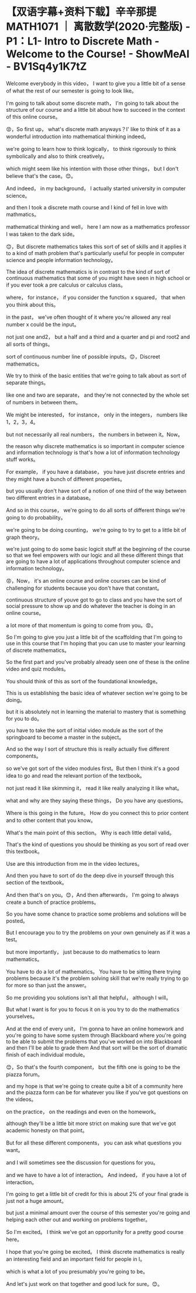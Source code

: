 # 【双语字幕+资料下载】辛辛那提 MATH1071 ｜ 离散数学(2020·完整版) - P1：L1- Intro to Discrete Math - Welcome to the Course! - ShowMeAI - BV1Sq4y1K7tZ

Welcome everybody in this video， I want to give you a little bit of a sense of what the rest of our semester is going to look like。

 I'm going to talk about some discrete math， I'm going to talk about the structure of our course and a little bit about how to succeed in the context of this online course。

😡，So first up， what's discrete math anyways？I' like to think of it as a wonderful introduction into mathematical thinking indeed。

 we're going to learn how to think logically， to think rigorously to think symbolically and also to think creatively。

 which might seem like his intention with those other things， but I don't believe that's the case。😊。

And indeed， in my background， I actually started university in computer science。

 and then I took a discrete math course and I kind of fell in love with mathmatics。

 mathematical thinking and well， here I am now as a mathematics professor I was taken to the dark side。

😊，But discrete mathematics takes this sort of set of skills and it applies it to a kind of math problem that's particularly useful for people in computer science and people information technology。

The idea of discrete mathematics is in contrast to the kind of sort of continuous mathematics that some of you might have seen in high school or if you ever took a pre calculus or calculus class。

 where， for instance， if you consider the function x squared， that when you think about this。

 in the past， we've often thought of it where you're allowed any real number x could be the input。

 not just one and2， but a half and a third and a quarter and pi and root2 and all sorts of things。

 sort of continuous number line of possible inputs。😊，Discreet mathematics。

 We try to think of the basic entities that we're going to talk about as sort of separate things。

 like one and two are separate， and they're not connected by the whole set of numbers in between them。

 We might be interested， for instance， only in the integers， numbers like 1，2，3，4。

 but not necessarily all real numbers， the numbers in between it。Now。

 the reason why discrete mathematics is so important in computer science and information technology is that's how a lot of information technology stuff works。

 For example， if you have a database， you have just discrete entries and they might have a bunch of different properties。

 but you usually don't have sort of a notion of one third of the way between two different entries in a database。

And so in this course， we're going to do all sorts of different things we're going to do probability。

 we're going to be doing counting， we're going to try to get to a little bit of graph theory。

 we're just going to do some basic logicit stuff at the beginning of the course so that we feel empowers with our logic and all these different things that are going to have a lot of applications throughout computer science and information technology。

😡，Now， it's an online course and online courses can be kind of challenging for students because you don't have that constant。

 continuous structure of youve got to go to class and you have the sort of social pressure to show up and do whatever the teacher is doing in an online course。

 a lot more of that momentum is going to come from you。😡。

So I'm going to give you just a little bit of the scaffolding that I'm going to use in this course that I'm hoping that you can use to master your learning of discrete mathematics。

So the first part and you've probably already seen one of these is the online video and quiz modules。

You should think of this as sort of the foundational knowledge。

 This is us establishing the basic idea of whatever section we're going to be doing。

 but it is absolutely not in learning the material to mastery that is something for you to do。

 you have to take the sort of initial video module as the sort of the springboard to become a master in the subject。

And so the way I sort of structure this is really actually five different components。

 so we've got sort of the video modules first。But then I think it's a good idea to go and read the relevant portion of the textbook。

 not just read it like skimming it， read it like really analyzing it like what。

 what and why are they saying these things， Do you have any questions。

 Where is this going in the future。 How do you connect this to prior content and to other content that you know。

 What's the main point of this section。 Why is each little detail valid。

 That's the kind of questions you should be thinking as you sort of read over this textbook。

 Use are this introduction from me in the video lectures。

 And then you have to sort of do the deep dive in yourself through this section of the textbook。

 And then that's on you。😊，And then afterwards， I'm going to always create a bunch of practice problems。

 So you have some chance to practice some problems and solutions will be posted。

 But I encourage you to try the problems on your own genuinely as if it was a test。

 but more importantly， just because to do mathematics to learn mathematics。

 You have to do a lot of mathematics。 You have to be sitting there trying problems because it's the problem solving skill that we're really trying to go for more so than just the answer。

 So me providing you solutions isn't all that helpful， although I will。

 But what I want is for you to focus it on is you try to do the mathematics yourselves。

 And at the end of every unit， I'm gonna to have an online homework and you're going to have some system through Blackboard where you're going to be able to submit the problems that you've worked on into Blackboard and then I'll be able to grade them And that sort will be the sort of dramatic finish of each individual module。

😊，So that's the fourth component， but the fifth one is going to be the piazza forum。

 and my hope is that we're going to create quite a bit of a community here and the piazza form can be for whatever you like if you've got questions on the videos。

 on the practice， on the readings and even on the homework。

 although they'll be a little bit more strict on making sure that we've got academic honesty on that point。

But for all these different components， you can ask what questions you want。

 and I will sometimes see the discussion for questions for you。

 and we have to have a lot of interaction。 And indeed， if you have a lot of interaction。

 I'm going to get a little bit of credit for this is about 2% of your final grade is just not a huge amount。

 but just a minimal amount over the course of this semester you're going and helping each other out and working on problems together。

 So I'm excited。 I think we've got an opportunity for a pretty good course here。

 I hope that you're going be excited。 I think discrete mathematics is really an interesting field and an important field for people in I。

 which is what a lot of you presumably you're going to be。

 And let's just work on that together and good luck for sure。😊。

